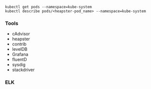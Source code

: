 ```
kubectl get pods --namespace=kube-system
kubectl describe pods/<heapster-pod_name> --namespace=kube-system
```

### Tools
*	cAdvisor
* 	heapster
*  contrib
*  levelDB
*  Grafana
*  fluentD
*  sysdig
*  stackdriver
 
### ELK
